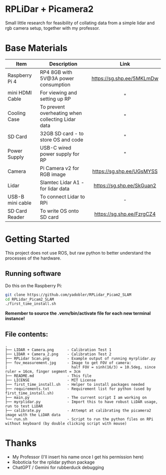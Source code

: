 # RPLiDar + Picamera2 

Small little research for feasibility of collating data from a simple lidar and rgb camera setup, together with my professor.

# Base Materials 

Item|Description|Link
----|-----------|:-:
Raspberry Pi 4|RP4 8GB with 5V@3A power consumption|https://sg.shp.ee/5MKLmDw
mini HDMI Cable|For viewing and setting up RP|"
Cooling Case|To prevent overheating when collecting Lidar data|"
SD Card|32GB SD card - to store OS and code|"
Power Supply|USB-C wired power supply for RP|"
Camera|Pi Camera v2 for RGB image|https://sg.shp.ee/UGsMYSS
Lidar|Slamtec Lidar A1 - for lidar data|https://sg.shp.ee/SkGuan2
USB-B mini cable|To connect Lidar to RPi|-
SD Card Reader|To write OS onto SD card|https://sg.shp.ee/FzrgCZ4

# Getting Started

This project does not use ROS, but raw python to better understand the processes of the hardware.

## Running software

Do this on the Raspberry Pi:

```bash
git clone https://github.com/yadobler/RPLidar_Picam2_SLAM
cd RPLidar_Picam2_SLAM
./first_time_install.sh
```

**Remember to source the .venv/bin/activate file for each new terminal instance!**

## File contents:

```
.
├── LIDAR + Camera.png      - Calibration Test 1 
├── LIDAR + Camera_2.png    - Calibration Test 2
├── RPLidar Scan.png        - Example output of running myrplidar.py 
├── fov_measurement.jpg     - Image to get FOV of camera: 
|                             half FOV = sinh(16/3) = 10.5deg, since ruler = 16cm, finger segment = 3cm
├── README.md               - This file
├── LICENSE                 - MIT License
├── first_time_install.sh   - Helper to install packages needed
├── requirements.txt        - Requirement list for python (used by first_time_install.sh)
├── main.py                 - The current script I am working on
├── myrplidar.py            - Import this to have robust LiDAR usage, run to test LiDAR
├── calibrate.py            - Attempt at calibrating the picamera2 image with the LiDAR data
└── run.sh                  - Script to run the python files on RPi without keyboard (by double clicking script with mouse)

```

# Thanks
- My Professor (I'll insert his name once I get his permission here)
- Roboticia for the rplidar python package
- ChatGPT / Gemini for rubberduck debugging